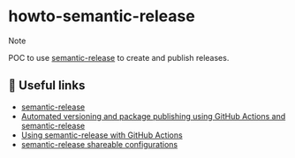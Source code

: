 # howto-semantic-release


> [!NOTE]
> POC to use [semantic-release](https://semantic-release.gitbook.io/semantic-release/) to create and publish releases.


## 🔗 Useful links

- [semantic-release](https://semantic-release.gitbook.io/semantic-release/)
- [Automated versioning and package publishing using GitHub Actions and semantic-release](https://dev.to/kouts/automated-versioning-and-package-publishing-using-github-actions-and-semantic-release-1kce)
- [Using semantic-release with GitHub Actions](https://github.com/semantic-release/semantic-release/blob/ee4f99f0cf58189f155ef6eabe337bf1fbc918de/docs/recipes/ci-configurations/github-actions.md#using-semantic-release-with-github-actions)
- [semantic-release shareable configurations](https://semantic-release.gitbook.io/semantic-release/extending/shareable-configurations-list)

